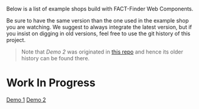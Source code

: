 Below is a list of example shops build with FACT-Finder Web Components.

Be sure to have the same version than the one used in the example shop you are watching. 
We suggest to always integrate the latest version, but if you insist on digging in old versions,
feel free to use the git history of this project.

 > Note that *Demo 2* was originated in [this repo](https://github.com/FACT-Finder-Web-Components/example-shop-impl)
 and hence its older history can be found there.

# Work In Progress
[Demo 1](https://fact-finder-web-components.github.io/shop-designs/Demo_1/index.html)
[Demo 2](https://fact-finder-web-components.github.io/shop-designs/Demo_2/index.html)